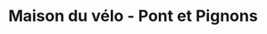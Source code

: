 ---
title: "Maison du vélo - Pont et Pignons"
url: /saint-just-saint-rambert/maison-du-velo-pont-et-pignons/
shop: vélo
---
